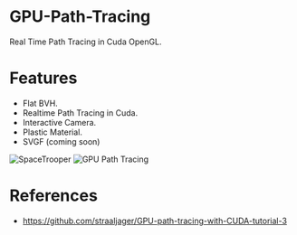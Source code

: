 # GPU-Path-Tracing

Real Time Path Tracing in Cuda OpenGL.

# Features

- Flat BVH.
- Realtime Path Tracing in Cuda.
- Interactive Camera.
- Plastic Material.
- SVGF (coming soon)

![SpaceTrooper](https://user-images.githubusercontent.com/93391908/194069016-d3aa3d6a-3052-4978-a5a1-583bfbe6b1ae.png)
![GPU Path Tracing](https://user-images.githubusercontent.com/93391908/193448901-c926bd0e-a417-4127-8df1-39826331a41f.png)

# References

- https://github.com/straaljager/GPU-path-tracing-with-CUDA-tutorial-3
